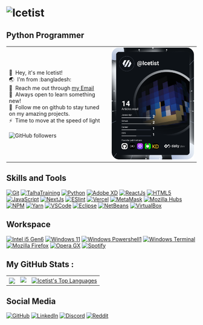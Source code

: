 ![Icetist](https://user-images.githubusercontent.com/96980054/209693457-3e0f0f5a-822b-442a-bad9-5fbf65669d9b.gif)
==============================

Python Programmer
----------------------
<table>
  <tr>
    <td valign="center">
      <p>
        👋 &nbsp;Hey, it's me Icetist!
        <br/>
        🌏 &nbsp;I'm from :bangladesh:
        <br/>
        📧 &nbsp;Reach me out through <a href="mailto:saahil.alam@gmail.com?subject=Lets Collab!">my Email</a>
        <br/>
        🧠 &nbsp;Always open to learn something new!
        <br/>
        📂 &nbsp;Follow me on github to stay tuned on my amazing projects.
        <br/>
        ⚡ &nbsp;Time to move at the speed of light
        <br/>
        <br/>
        <a align="center">
          <img alt="GitHub followers" src="https://img.shields.io/github/followers/icetist?color=%230384fc&label=Followers&style=for-the-badge">
        </a>
      </p>
    </td>
    <td>
      <a href="https://app.daily.dev/Icetist"><img src="https://github.com/Icetist/icetist/blob/main/devcard.svg" width="400" alt="Icetist's Dev Card"/></a>
    </td>
  </tr>
</table>

Skills and Tools
----------------------
<a href="https://git-scm.com"><img src="https://git-scm.com/images/logos/downloads/Git-Icon-1788C.png" alt="Git" width="30" height="30"/></a>
<a href="https://talhatraining.com/course/best-coding-for-kids-games-made-with-python-for-beginners-to-mid-level/"><img src="https://i.ibb.co/nBTQkgY/talhatraining-300.png" alt="TalhaTraining" width="30" height="30"/></a>
<a href="https://www.python.org/doc/"><img src="https://www.kindpng.com/picc/b/159-1595848_python-logo-png.png" alt="Python" width="30" height="30"/></a>
<a href="https://helpx.adobe.com/xd/get-started.html"><img src="https://cdn-icons-png.flaticon.com/512/552/552224.png" alt="Adobe XD" width="30" height="30"/></a>
<a href="https://reactjs.org"><img src="https://softprodigy.com/wp-content/uploads/2019/06/react-js.png" alt="ReactJs" width="30" height="30"/></a>
<a href="https://html.com"><img src="https://cdn.pixabay.com/photo/2017/08/05/11/16/logo-2582748_1280.png" alt="HTML5" width="30" height="30"/></a>
<a href="https://www.javascript.com"><img src="https://cdn-icons-png.flaticon.com/512/919/919828.png" alt="JavaScript" width="30" height="30"/></a>
<a href="https://nextjs.org"><img src="https://www.rlogical.com/wp-content/uploads/2021/08/Rlogical-Blog-Images-thumbnail.png" alt="NextJs" width="30" height="30"/></a>
<a href="https://www.pngitem.com/pimgs/b/168-1680234_netflix-icon-png.png" alt="NodeJs" width="30" height="30"/></a>
<a href="https://eslint.org"><img src="https://cdn.worldvectorlogo.com/logos/eslint-1.svg" alt="ESlint" width="30" height="30"/></a>
<a href="https://vercel.com/dashboard"><img src="https://camo.githubusercontent.com/add2c9721e333f0043ac938f3dadbc26a282776e01b95b308fcaba5afaf74ae3/68747470733a2f2f6173736574732e76657263656c2e636f6d2f696d6167652f75706c6f61642f76313538383830353835382f7265706f7369746f726965732f76657263656c2f6c6f676f2e706e67" alt="Vercel" width="30" height="30"/></a>
<a href="https://metamask.io"><img src="https://cdn.worldvectorlogo.com/logos/metamask.svg" alt="MetaMask" width="30" height="30"/></a>
<a href="https://hubs.mozilla.com"><img src="https://pbs.twimg.com/profile_images/1597315527365754882/6uM4nC88_400x400.png" alt="Mozilla Hubs" width="30" height="30"/></a>
<a href="https://www.npmjs.com"><img src="https://authy.com/wp-content/uploads/npm-logo.png" alt="NPM" width="30" height="30"/></a>
<a href="https://yarnpkg.com"><img src="https://seeklogo.com/images/Y/yarn-logo-F5E7A65FA2-seeklogo.com.png" alt="Yarn" width="30" height="30"/></a>
<a href="https://code.visualstudio.com"><img src="https://upload.wikimedia.org/wikipedia/commons/thumb/9/9a/Visual_Studio_Code_1.35_icon.svg/2048px-Visual_Studio_Code_1.35_icon.svg.png" alt="VSCode" width="30" height="30"/></a>
<a href="https://www.eclipse.org"><img src="https://cdn.freebiesupply.com/logos/large/2x/eclipse-11-logo-png-transparent.png" alt="Eclipse" width="30" height="30"/></a>
<a href="https://netbeans.apache.org"><img src="https://upload.wikimedia.org/wikipedia/commons/thumb/9/98/Apache_NetBeans_Logo.svg/444px-Apache_NetBeans_Logo.svg.png" alt="NetBeans" width="30" height="30"/></a>
<a href="https://www.virtualbox.org"><img src="https://upload.wikimedia.org/wikipedia/commons/d/d5/Virtualbox_logo.png?20150209215936" alt="VirtualBox" width="30" height="30"/></a>

Workspace
----------------------
<a href="https://www.intel.com/content/www/us/en/products/sku/88184/intel-core-i56500-processor-6m-cache-up-to-3-60-ghz/specifications.html"><img src="https://en.wikichip.org/w/images/6/63/core_i5_logo_%282015%29.png" alt="Intel i5 Gen6" width="30" height="30"/></a>
<a href="https://blogs.windows.com/windowsexperience/2021/06/24/introducing-windows-11/"><img src="https://cdn3.iconfinder.com/data/icons/popular-services-brands-vol-2/512/windows-512.png" alt="Windows 11" width="30" height="30"/></a>
<a href="https://learn.microsoft.com/en-us/powershell/scripting/overview?view=powershell-7.3"><img src="https://upload.wikimedia.org/wikipedia/commons/2/2f/PowerShell_5.0_icon.png" alt="Windows Powershell1" width="30" height="30"/></a>
<a href="https://apps.microsoft.com/store/detail/windows-terminal/9N0DX20HK701"><img src="https://upload.wikimedia.org/wikipedia/commons/f/f9/Windows_Terminal_Logo.png" alt="Windows Terminal" width="30" height="30"/></a>
<a href="https://www.mozilla.org/en-US/firefox/new/"><img src="https://cdn-icons-png.flaticon.com/512/183/183320.png" alt="Mozilla Firefox" width="30" height="30"/></a>
<a href="https://www.opera.com/gx"><img src="https://images-wixmp-ed30a86b8c4ca887773594c2.wixmp.com/f/217d5ea0-623d-40b1-9b31-027b904a5f15/deinm58-8ee520d8-9ff6-44d4-8785-1a3eac3b6606.png/v1/fill/w_512,h_512,strp/honeycomb_icon_opera_gx_by_mauriliosm_deinm58-fullview.png?token=eyJ0eXAiOiJKV1QiLCJhbGciOiJIUzI1NiJ9.eyJzdWIiOiJ1cm46YXBwOjdlMGQxODg5ODIyNjQzNzNhNWYwZDQxNWVhMGQyNmUwIiwiaXNzIjoidXJuOmFwcDo3ZTBkMTg4OTgyMjY0MzczYTVmMGQ0MTVlYTBkMjZlMCIsIm9iaiI6W1t7ImhlaWdodCI6Ijw9NTEyIiwicGF0aCI6IlwvZlwvMjE3ZDVlYTAtNjIzZC00MGIxLTliMzEtMDI3YjkwNGE1ZjE1XC9kZWlubTU4LThlZTUyMGQ4LTlmZjYtNDRkNC04Nzg1LTFhM2VhYzNiNjYwNi5wbmciLCJ3aWR0aCI6Ijw9NTEyIn1dXSwiYXVkIjpbInVybjpzZXJ2aWNlOmltYWdlLm9wZXJhdGlvbnMiXX0.P5vH7O1D67e7xd_U2WAHHjr3Mcyqi9nTn7FztLOd598" alt="Opera GX" width="30" height="30"/></a>
<a href="https://open.spotify.com/user/ho4sjsikiamsog0vqlr9a751r"><img src="https://www.freepnglogos.com/uploads/spotify-logo-png/file-spotify-logo-png-4.png" alt="Spotify" width="30" height="30"/></a>

My GitHub Stats : 
----------------------
<table>
  <tr>
    <td valign="center">
      <a href="https://github.com/Icetist/github-readme-stats">
        <img align="center" src="https://github-readme-stats.vercel.app/api?username=Icetist&show_icons=true&theme=dark" />
      </a>
    </td>
    <td valign="center">
      <a href="http://www.github.com/icetist"><img src="https://github-readme-streak-stats.herokuapp.com/?user=icetist&stroke=dadada&background=151515&ring=5ab26d&fire=5ab26dcurrStreakNum=dadada&currStreakLabel=5ab26d&sideNums=dadada&sideLabels=dadada&dates=dadada&hide_border=true" /></a>
    </td>
    <td valign="center">
      <a href="https://github.com/Icetist/github-readme-stats">
        <img alt="Icetist's Top Languages" align="center" src="https://github-readme-stats.vercel.app/api/top-langs/?username=icetist&show_icons=true&theme=dark" />
      </a>
    </td>
  </tr>
</table>

Social Media
----------------------
<a href="https://github.com/Icetist"><img src="https://www.pngitem.com/pimgs/b/128-1280311_github-logo-png.png" alt="GitHub" width="30" height="30"/></a>
<a href="https://www.linkedin.com/in/saahil-talha/"><img src="https://cdn.worldvectorlogo.com/logos/linkedin-icon.svg" alt="LinkedIn" width="30" height="30"/></a>
<a href="https://discordapp.com/users/711824195885072405"><img src="https://cdn.worldvectorlogo.com/logos/discord-4.svg" alt="Discord" width="30" height="30"/></a>
<a href="https://www.reddit.com/user/IcetistOfficialz"><img src="https://cdn.worldvectorlogo.com/logos/reddit-4.svg" alt="Reddit" width="30" height="30"/></a>
